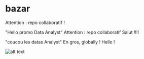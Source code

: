 # bazar

Attention : repo collaboratif ! 

"Hello promo Data Analyst" 
Attention : repo collaboratif
Salut !!!!

"coucou les datas Analyst" 
En gros, globally !
Hello !

![alt text](https://static.wikia.nocookie.net/dreamworks/images/6/67/Shrek_Profile.jpg/revision/latest/thumbnail/width/360/height/360?cb=20231223041813)